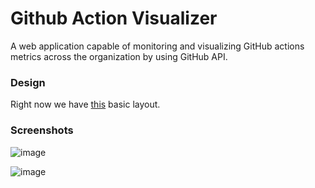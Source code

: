 # Github Action Visualizer
A web application capable of monitoring and visualizing GitHub actions metrics across the organization by using GitHub API.

### Design
Right now we have [this](https://www.figma.com/file/ch5mSLGIaHnagjdfsPxGrd/Github-Action-Visualizer?node-id=0%3A1) basic layout.

### Screenshots

![image](https://user-images.githubusercontent.com/54466041/200758105-7bdc7864-687d-4388-8478-fe686fdc9b4e.png)

![image](https://user-images.githubusercontent.com/54466041/200775404-d536468a-1652-49ce-879b-2c888cc3c597.png)
